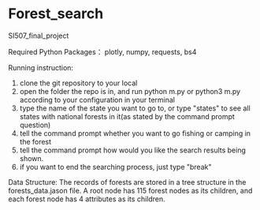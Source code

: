 # Forest_search
SI507_final_project

Required Python Packages：
plotly, numpy, requests, bs4

Running instruction:
1. clone the git repository to your local
2. open the folder the repo is in, and run python m.py or python3 m.py according to your configuration in your terminal
3. type the name of the state you want to go to, or type "states" to see all states with national forests in it(as stated by the command prompt question)
4. tell the command prompt whether you want to go fishing or camping in the forest
5. tell the command prompt how would you like the search results being shown.
6. if you want to end the searching process, just type "break"

Data Structure:
The records of forests are stored in a tree structure in the forests_data.jason file. A root node has 115 forest nodes as its children, and each forest node has 4 attributes as its children.

